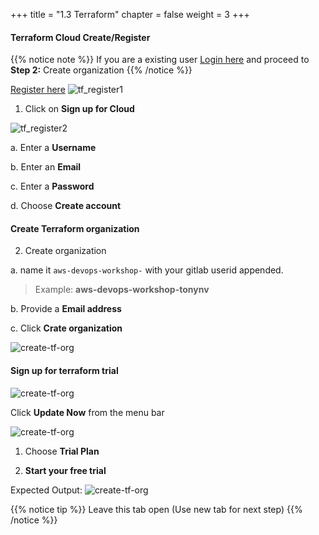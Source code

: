 +++
title = "1.3 Terraform"
chapter = false
weight = 3
+++

#### Terraform Cloud Create/Register

{{% notice note %}}
If you are a existing user [Login here](https://terraform.io/) and proceed to __Step 2:__ Create organization
{{% /notice %}}

[Register here](https://terraform.io/)
![tf_register1](/images/lab1/tf_register1.png)

1. Click on __Sign up for Cloud__

![tf_register2](/images/lab1/tf_register2.png)

a. Enter a __Username__ 

b. Enter an __Email__

c. Enter a __Password__

d. Choose __Create account__

#### Create Terraform organization
2. Create organization 

a. name it `aws-devops-workshop-` with your gitlab userid appended. 

> Example: __aws-devops-workshop-tonynv__

b. Provide a __Email address__

c. Click __Crate organization__

![create-tf-org](/images/lab1/create_tf_org.png)

#### Sign up for terraform trial
![create-tf-org](/images/lab1/enable_tf_trial1.png)

Click __Update Now__ from the menu bar

![create-tf-org](/images/lab1/enable_tf_trial2.png)

1. Choose __Trial Plan__

2. __Start your free trial__

Expected Output:
![create-tf-org](/images/lab1/tf_trial_started.png)

{{% notice tip %}}
Leave this tab open (Use new tab for next step)
{{% /notice %}}

